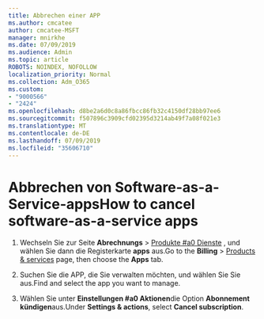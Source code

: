 ```yaml
---
title: Abbrechen einer APP
ms.author: cmcatee
author: cmcatee-MSFT
manager: mnirkhe
ms.date: 07/09/2019
ms.audience: Admin
ms.topic: article
ROBOTS: NOINDEX, NOFOLLOW
localization_priority: Normal
ms.collection: Adm_O365
ms.custom:
- "9000566"
- "2424"
ms.openlocfilehash: d8be2a6d0c8a86fbcc86fb32c4150df28bb97ee6
ms.sourcegitcommit: f507896c3909cfd02395d3214ab49f7a08f021e3
ms.translationtype: MT
ms.contentlocale: de-DE
ms.lasthandoff: 07/09/2019
ms.locfileid: "35606710"
---
```

# <a name="how-to-cancel-software-as-a-service-apps"></a><span data-ttu-id="4efd9-102">Abbrechen von Software-as-a-Service-apps</span><span class="sxs-lookup"><span data-stu-id="4efd9-102">How to cancel software-as-a-service apps</span></span> 

1. <span data-ttu-id="4efd9-103">Wechseln Sie zur Seite **Abrechnungs** > [Produkte #a0 Dienste](https://go.microsoft.com/fwlink/p/?linkid=842054) , und wählen Sie dann die Registerkarte **apps** aus.</span><span class="sxs-lookup"><span data-stu-id="4efd9-103">Go to the **Billing** > [Products & services](https://go.microsoft.com/fwlink/p/?linkid=842054) page, then choose the **Apps** tab.</span></span>

2. <span data-ttu-id="4efd9-104">Suchen Sie die APP, die Sie verwalten möchten, und wählen Sie Sie aus.</span><span class="sxs-lookup"><span data-stu-id="4efd9-104">Find and select the app you want to manage.</span></span>

3. <span data-ttu-id="4efd9-105">Wählen Sie unter **Einstellungen #a0 Aktionen**die Option **Abonnement kündigen**aus.</span><span class="sxs-lookup"><span data-stu-id="4efd9-105">Under **Settings & actions**, select **Cancel subscription**.</span></span>
